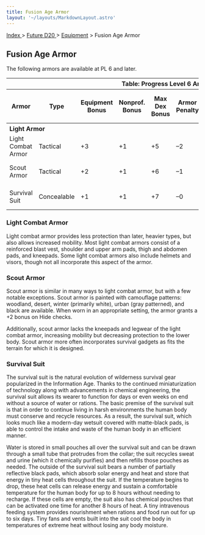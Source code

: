 ```yaml
---
title: Fusion Age Armor
layout: '~/layouts/MarkdownLayout.astro'
---
```


[ Index ](/) > [ Future D20 ](/future.d20.srd) > [Equipment](/future.d20.srd/equipment) > Fusion Age Armor

## Fusion Age Armor

The following armors are available at PL 6 and later.


<table> <tr><th colspan="10">Table: Progress Level 6 Armor</th></tr> <tr><th>Armor</th><th>Type</th><th>Equipment Bonus</th><th>Nonprof. Bonus</th><th>Max Dex Bonus</th><th>Armor Penalty</th><th>Speed (30 ft./20 ft.)</th><th>Weight</th><th>Purchase DC</th><th>Restriction</th></tr> <tr><th colspan="10" style="text-align: left">Light Armor</th></tr> <tr><td>Light Combat Armor</td><td>Tactical</td><td>+3</td><td>+1</td><td>+5</td><td>–2</td><td>30 ft./20 ft.</td><td>6 lb.</td><td>12</td><td>Lic (+1)</td></tr> <tr class="shaded"><td>Scout Armor</td><td>Tactical</td><td>+2</td><td>+1</td><td>+6</td><td>–1</td><td>30 ft./20 ft.</td><td>4 lb.</td><td>11</td><td>Lic (+1)</td></tr> <tr><td>Survival Suit</td><td>Concealable</td><td>+1</td><td>+1</td><td>+7</td><td>–0</td><td>30 ft./20 ft.</td><td>3 lb.</td><td>16</td><td>—</td></tr> </table>



### Light Combat Armor

Light combat armor provides less protection than later, heavier types, but
also allows increased mobility. Most light combat armors consist of a
reinforced blast vest, shoulder and upper arm pads, thigh and abdomen pads,
and kneepads. Some light combat armors also include helmets and visors, though
not all incorporate this aspect of the armor.

### Scout Armor

Scout armor is similar in many ways to light combat armor, but with a few
notable exceptions. Scout armor is painted with camouflage patterns: woodland,
desert, winter (primarily white), urban (gray patterned), and black are
available. When worn in an appropriate setting, the armor grants a +2 bonus on
Hide checks.

Additionally, scout armor lacks the kneepads and legwear of the light combat
armor, increasing mobility but decreasing protection to the lower body. Scout
armor more often incorporates survival gadgets as fits the terrain for which
it is designed.

### Survival Suit

The survival suit is the natural evolution of wilderness survival gear
popularized in the Information Age. Thanks to the continued miniaturization of
technology along with advancements in chemical engineering, the survival suit
allows its wearer to function for days or even weeks on end without a source
of water or rations. The basic premise of the survival suit is that in order
to continue living in harsh environments the human body must conserve and
recycle resources. As a result, the survival suit, which looks much like a
modern-day wetsuit covered with matte-black pads, is able to control the
intake and waste of the human body in an efficient manner.

Water is stored in small pouches all over the survival suit and can be drawn
through a small tube that protrudes from the collar; the suit recycles sweat
and urine (which it chemically purifies) and then refills those pouches as
needed. The outside of the survival suit bears a number of partially
reflective black pads, which absorb solar energy and heat and store that
energy in tiny heat cells throughout the suit. If the temperature begins to
drop, these heat cells can release energy and sustain a comfortable
temperature for the human body for up to 8 hours without needing to recharge.
If these cells are empty, the suit also has chemical pouches that can be
activated one time for another 8 hours of heat. A tiny intravenous feeding
system provides nourishment when rations and food run out for up to six days.
Tiny fans and vents built into the suit cool the body in temperatures of
extreme heat without losing any body moisture.

